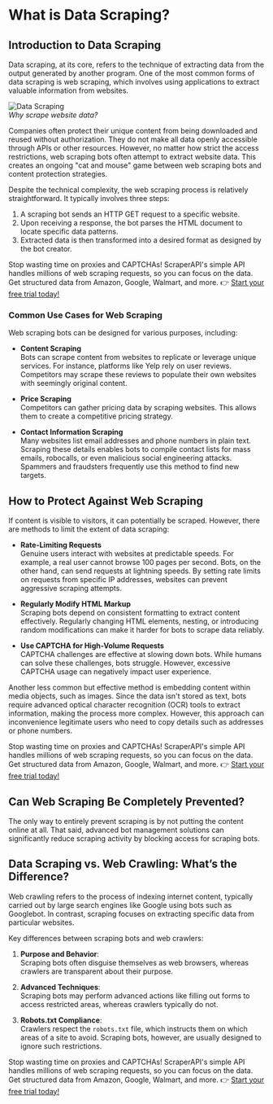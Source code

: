 # What is Data Scraping?

## Introduction to Data Scraping

Data scraping, at its core, refers to the technique of extracting data from the output generated by another program. One of the most common forms of data scraping is web scraping, which involves using applications to extract valuable information from websites.

![Data Scraping](https://www.cloudflare.com/img/learning/security/threats/data-scraping/data-scraping.svg)  
*Why scrape website data?*

Companies often protect their unique content from being downloaded and reused without authorization. They do not make all data openly accessible through APIs or other resources. However, no matter how strict the access restrictions, web scraping bots often attempt to extract website data. This creates an ongoing "cat and mouse" game between web scraping bots and content protection strategies.

Despite the technical complexity, the web scraping process is relatively straightforward. It typically involves three steps:

1. A scraping bot sends an HTTP GET request to a specific website.
2. Upon receiving a response, the bot parses the HTML document to locate specific data patterns.
3. Extracted data is then transformed into a desired format as designed by the bot creator.

Stop wasting time on proxies and CAPTCHAs! ScraperAPI's simple API handles millions of web scraping requests, so you can focus on the data. Get structured data from Amazon, Google, Walmart, and more. 👉 [Start your free trial today!](https://bit.ly/Scraperapi)

### Common Use Cases for Web Scraping

Web scraping bots can be designed for various purposes, including:

- **Content Scraping**  
  Bots can scrape content from websites to replicate or leverage unique services. For instance, platforms like Yelp rely on user reviews. Competitors may scrape these reviews to populate their own websites with seemingly original content.

- **Price Scraping**  
  Competitors can gather pricing data by scraping websites. This allows them to create a competitive pricing strategy.

- **Contact Information Scraping**  
  Many websites list email addresses and phone numbers in plain text. Scraping these details enables bots to compile contact lists for mass emails, robocalls, or even malicious social engineering attacks. Spammers and fraudsters frequently use this method to find new targets.

## How to Protect Against Web Scraping

If content is visible to visitors, it can potentially be scraped. However, there are methods to limit the extent of data scraping:

- **Rate-Limiting Requests**  
  Genuine users interact with websites at predictable speeds. For example, a real user cannot browse 100 pages per second. Bots, on the other hand, can send requests at lightning speeds. By setting rate limits on requests from specific IP addresses, websites can prevent aggressive scraping attempts.

- **Regularly Modify HTML Markup**  
  Scraping bots depend on consistent formatting to extract content effectively. Regularly changing HTML elements, nesting, or introducing random modifications can make it harder for bots to scrape data reliably.

- **Use CAPTCHA for High-Volume Requests**  
  CAPTCHA challenges are effective at slowing down bots. While humans can solve these challenges, bots struggle. However, excessive CAPTCHA usage can negatively impact user experience.

Another less common but effective method is embedding content within media objects, such as images. Since the data isn't stored as text, bots require advanced optical character recognition (OCR) tools to extract information, making the process more complex. However, this approach can inconvenience legitimate users who need to copy details such as addresses or phone numbers.

Stop wasting time on proxies and CAPTCHAs! ScraperAPI's simple API handles millions of web scraping requests, so you can focus on the data. Get structured data from Amazon, Google, Walmart, and more. 👉 [Start your free trial today!](https://bit.ly/Scraperapi)

## Can Web Scraping Be Completely Prevented?

The only way to entirely prevent scraping is by not putting the content online at all. That said, advanced bot management solutions can significantly reduce scraping activity by blocking access for scraping bots.

## Data Scraping vs. Web Crawling: What’s the Difference?

Web crawling refers to the process of indexing internet content, typically carried out by large search engines like Google using bots such as Googlebot. In contrast, scraping focuses on extracting specific data from particular websites.

Key differences between scraping bots and web crawlers:

1. **Purpose and Behavior**:  
   Scraping bots often disguise themselves as web browsers, whereas crawlers are transparent about their purpose.

2. **Advanced Techniques**:  
   Scraping bots may perform advanced actions like filling out forms to access restricted areas, whereas crawlers typically do not.

3. **Robots.txt Compliance**:  
   Crawlers respect the `robots.txt` file, which instructs them on which areas of a site to avoid. Scraping bots, however, are usually designed to ignore such restrictions.

Stop wasting time on proxies and CAPTCHAs! ScraperAPI's simple API handles millions of web scraping requests, so you can focus on the data. Get structured data from Amazon, Google, Walmart, and more. 👉 [Start your free trial today!](https://bit.ly/Scraperapi)
